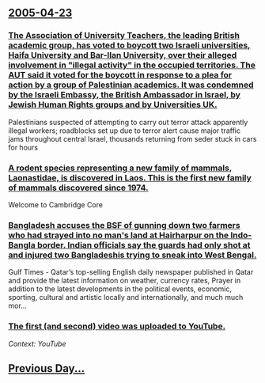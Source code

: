 ## [2005-04-23](/news/2005/04/23/index.md)

### [ The Association of University Teachers, the leading British academic group, has voted to boycott two Israeli universities, Haifa University and Bar-Ilan University, over their alleged involvement in "illegal activity" in the occupied territories. The AUT said it voted for the boycott in response to a plea for action by a group of Palestinian academics. It was condemned by the Israeli Embassy, the British Ambassador in Israel, by Jewish Human Rights groups and by Universities UK. ](/news/2005/04/23/the-association-of-university-teachers-the-leading-british-academic-group-has-voted-to-boycott-two-israeli-universities-haifa-university.md)
Palestinians suspected of attempting to carry out terror attack apparently illegal workers; roadblocks set up due to terror alert cause major traffic jams throughout central Israel, thousands returning from seder stuck in cars for hours

### [ A rodent species representing a new family of mammals, Laonastidae, is discovered in Laos. This is the first new family of mammals discovered since 1974. ](/news/2005/04/23/a-rodent-species-representing-a-new-family-of-mammals-laonastidae-is-discovered-in-laos-this-is-the-first-new-family-of-mammals-discover.md)
Welcome to Cambridge Core

### [ Bangladesh accuses the BSF of gunning down two farmers who had strayed into no man's land at Hairharpur on the Indo-Bangla border. Indian officials say the guards had only shot at and injured two Bangladeshis trying to sneak into West Bengal. ](/news/2005/04/23/bangladesh-accuses-the-bsf-of-gunning-down-two-farmers-who-had-strayed-into-no-man-s-land-at-hairharpur-on-the-indo-bangla-border-indian-o.md)
Gulf Times - Qatar’s top-selling English daily newspaper published in Qatar and provide the latest information on weather, currency rates, Prayer in addition to the latest developments in the political events, economic, sporting, cultural and artistic locally and internationally, and much much mor...

### [ The first (and second) video was uploaded to YouTube.](/news/2005/04/23/the-first-and-second-video-was-uploaded-to-youtube.md)
_Context: YouTube_

## [Previous Day...](/news/2005/04/22/index.md)

